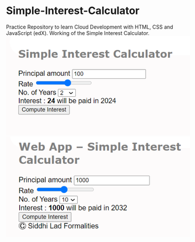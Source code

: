 # Simple-Interest-Calculator
Practice Repository to learn Cloud Development with HTML, CSS and JavaScript (edX).
Working of the Simple Interest Calculator.  
![alt text](https://github.com/siddhislad/Simple-Interest-Calculator/blob/main/Working%20snap.png)  
![alt text](https://github.com/siddhislad/Simple-Interest-Calculator/blob/main/Working.png)  
